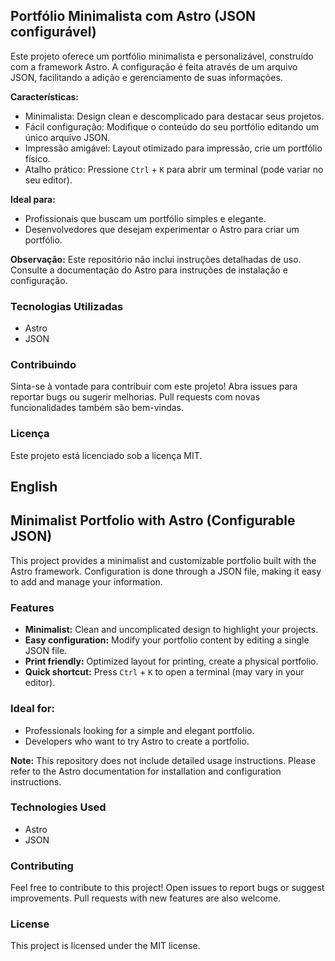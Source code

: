 ## Portfólio Minimalista com Astro (JSON configurável)

Este projeto oferece um portfólio minimalista e personalizável, construído com a
framework Astro. A configuração é feita através de um arquivo JSON, facilitando
a adição e gerenciamento de suas informações.

**Características:**

- Minimalista: Design clean e descomplicado para destacar seus projetos.
- Fácil configuração: Modifique o conteúdo do seu portfólio editando um único
  arquivo JSON.
- Impressão amigável: Layout otimizado para impressão, crie um portfólio físico.
- Atalho prático: Pressione `Ctrl` + `K` para abrir um terminal (pode variar no
  seu editor).

**Ideal para:**

- Profissionais que buscam um portfólio simples e elegante.
- Desenvolvedores que desejam experimentar o Astro para criar um portfólio.

**Observação:** Este repositório não inclui instruções detalhadas de uso.
Consulte a documentação do Astro para instruções de instalação e configuração.

### Tecnologias Utilizadas

- Astro
- JSON

### Contribuindo

Sinta-se à vontade para contribuir com este projeto! Abra issues para reportar
bugs ou sugerir melhorias. Pull requests com novas funcionalidades também são
bem-vindas.

### Licença

Este projeto está licenciado sob a licença MIT.

## English

## Minimalist Portfolio with Astro (Configurable JSON)

This project provides a minimalist and customizable portfolio built with the Astro framework. Configuration is done through a JSON file, making it easy to add and manage your information.

### Features

* **Minimalist:** Clean and uncomplicated design to highlight your projects.
* **Easy configuration:** Modify your portfolio content by editing a single JSON file.
* **Print friendly:** Optimized layout for printing, create a physical portfolio.
* **Quick shortcut:** Press `Ctrl` + `K` to open a terminal (may vary in your editor).

### Ideal for:

* Professionals looking for a simple and elegant portfolio.
* Developers who want to try Astro to create a portfolio.

**Note:** This repository does not include detailed usage instructions. Please refer to the Astro documentation for installation and configuration instructions.

### Technologies Used

* Astro
* JSON

### Contributing

Feel free to contribute to this project! Open issues to report bugs or suggest improvements. Pull requests with new features are also welcome.

### License

This project is licensed under the MIT license.

